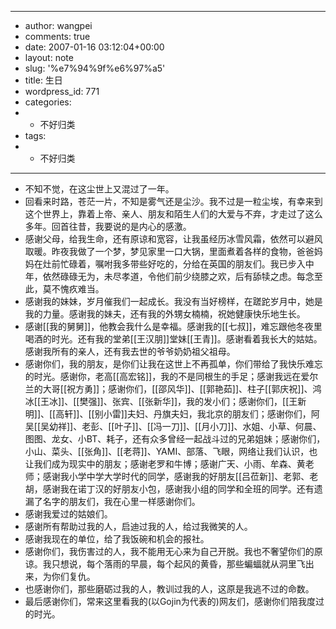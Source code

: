 - ---
- author: wangpei
- comments: true
- date: 2007-01-16 03:12:04+00:00
- layout: note
- slug: '%e7%94%9f%e6%97%a5'
- title: 生日
- wordpress_id: 771
- categories:
- - 不好归类
- tags:
- - 不好归类
- ---
- 不知不觉，在这尘世上又混过了一年。
- 回看来时路，苍茫一片，不知是雾气还是尘沙。我不过是一粒尘埃，有幸来到这个世界上，靠着上帝、亲人、朋友和陌生人们的大爱与不弃，才走过了这么多年。回首往昔，我要说的是内心的感激。
- 感谢父母，给我生命，还有原谅和宽容，让我虽经历冰雪风霜，依然可以避风取暖。昨夜我做了一个梦，梦见家里一口大锅，里面煮着各样的食物，爸爸妈妈在灶前忙碌着，嘱咐我多带些好吃的，分给在英国的朋友们。我已步入中年，依然碌碌无为，未尽孝道，令他们前少绕膝之欢，后有舔犊之虑。每念至此，莫不愧疚难当。
- 感谢我的妹妹，岁月催我们一起成长。我没有当好榜样，在蹉跎岁月中，她是我的力量。感谢我的妹夫，还有我的外甥女楠楠，祝她健康快乐地生长。
- 感谢[[我的舅舅]]，他教会我什么是幸福。感谢我的[[七叔]]，难忘跟他冬夜里喝酒的时光。还有我的堂弟[[王汉朋]]堂妹[[王青]]。感谢看着我长大的姑姑。感谢我所有的亲人，还有我去世的爷爷奶奶祖父祖母。
- 感谢你们，我的朋友，是你们让我在这世上不再孤单，你们带给了我快乐难忘的时光。感谢你，老高[[高宏铭]]，我的不是同根生的手足；感谢我远在爱尔兰的大哥[[祝方勇]]；感谢你们，[[邵风华]]、[[郭艳茹]]、柱子[[郭庆祝]]、鸿冰[[王冰]]、[[樊强]]、张宾、[[张新华]]，我的发小们；感谢你们，[[王新明]]、[[高轩]]、[[别小雷]]夫妇、丹旗夫妇，我北京的朋友们；感谢你们，阿吴[[吴幼祥]]、老彭、[[叶子]]、[[冯一刀]]、[[月小刀]]、水姐、小草、何晨、图图、龙女、小BT、耗子，还有众多曾经一起战斗过的兄弟姐妹；感谢你们，小山、菜头、[[张角]]、[[老蒋]]、YAMI、部落、飞眼，网络让我们认识，也让我们成为现实中的朋友；感谢老罗和牛博；感谢广天、小雨、牟森、黄老师；感谢我小学中学大学时代的同学，感谢我的好朋友[[吕莅新]]、老郭、老胡，感谢我在诺丁汉的好朋友小包，感谢我小组的同学和全班的同学。还有遗漏了名字的朋友们，我在心里一样感谢你们。
- 感谢我爱过的姑娘们。
- 感谢所有帮助过我的人，启迪过我的人，给过我微笑的人。
- 感谢我现在的单位，给了我饭碗和机会的报社。
- 感谢你们，我伤害过的人，我不能用无心来为自己开脱。我也不奢望你们的原谅。我只想说，每个落雨的早晨，每个起风的黄昏，那些蝙蝠就从洞里飞出来，为你们复仇。
- 也感谢你们，那些磨砺过我的人，教训过我的人，这原是我逃不过的命数。
- 最后感谢你们，常来这里看我的(以Gojin为代表的)网友们，感谢你们陪我度过的时光。
